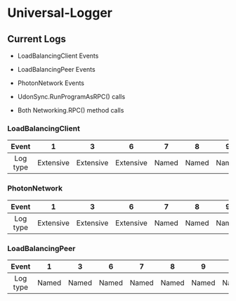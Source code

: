 # Universal-Logger

## Current Logs

- LoadBalancingClient Events

- LoadBalancingPeer Events

- PhotonNetwork Events

- UdonSync.RunProgramAsRPC() calls

- Both Networking.RPC() method calls

### LoadBalancingClient

| Event | 1 | 3 | 6 | 7 | 8 | 9 | 33 | 202 |
| :---: | :---: | :---: | :---: | :---: | :---: | :---: | :---: | :---: |
| Log type | Extensive | Extensive | Extensive | Named | Named | Named | Extensive | Named |

### PhotonNetwork

| Event | 1 | 3 | 6 | 7 | 8 | 9 | 33 | 202 |
| :---: | :---: | :---: | :---: | :---: | :---: | :---: | :---: | :---: |
| Log type | Extensive | Extensive | Extensive | Named | Named | Named | Extensive | Named |

### LoadBalancingPeer

| Event | 1 | 3 | 6 | 7 | 8 | 9 | 33 | 202 |
| :---: | :---: | :---: | :---: | :---: | :---: | :---: | :---: | :---: |
| Log type | Named | Named | Named | Named | Named | Named | Named | Named |
